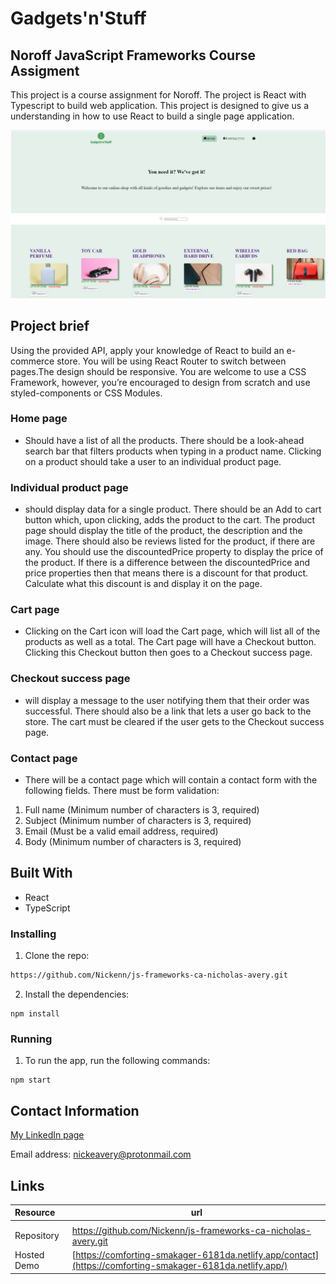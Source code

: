 # Gadgets'n'Stuff

## Noroff JavaScript Frameworks Course Assigment

This project is a course assignment for Noroff. The project is React with Typescript to build web application. This project is designed to give us a understanding in how to use React to build a single page application.

![Screenshot](https://github.com/Nickenn/js-frameworks-ca-nicholas-avery/blob/main/src/assets/gadgets'n'stuff-screenshot.png)

## Project brief

Using the provided API, apply your knowledge of React to build an e-commerce store.
You will be using React Router to switch between pages.The design should be responsive. You are welcome to use a CSS Framework, however, you’re encouraged to design from scratch and use styled-components or CSS Modules.

### Home page

- Should have a list of all the products. There should be a look-ahead search bar that filters products when typing in a product name. Clicking on a product should take a user to an individual product page.

### Individual product page

- should display data for a single product. There should be an Add to cart button which, upon clicking, adds the product to the cart. The product page should display the title of the product, the description and the image. There should also be reviews listed for the product, if there are any. You should use the discountedPrice property to display the price of the product. If there is a difference between the discountedPrice and price properties then that means there is a discount for that product. Calculate what this discount is and display it on the page.

### Cart page

- Clicking on the Cart icon will load the Cart page, which will list all of the products as well as a total. The Cart page will have a Checkout button. Clicking this Checkout button then goes to a Checkout success page.

### Checkout success page

- will display a message to the user notifying them that their order was successful. There should also be a link that lets a user go back to the store. The cart must be cleared if the user gets to the Checkout success page.

### Contact page

- There will be a contact page which will contain a contact form with the following fields. There must be form validation:

1. Full name (Minimum number of characters is 3, required)
2. Subject (Minimum number of characters is 3, required)
3. Email (Must be a valid email address, required)
4. Body (Minimum number of characters is 3, required)

## Built With

- React
- TypeScript

### Installing

1. Clone the repo:

```bash
https://github.com/Nickenn/js-frameworks-ca-nicholas-avery.git
```

2. Install the dependencies:

```
npm install
```

### Running

1. To run the app, run the following commands:

```
npm start
```

## Contact Information

[My LinkedIn page](https://www.linkedin.com/in/nicholas-avery-85415024a/)

Email address: nickeavery@protonmail.com

## Links

| Resource    | url                                                            |
| :---------- | -------------------------------------------------------------- |
|             |
| Repository  | https://github.com/Nickenn/js-frameworks-ca-nicholas-avery.git |
| Hosted Demo | [https://comforting-smakager-6181da.netlify.app/contact](https://comforting-smakager-6181da.netlify.app/)        |
